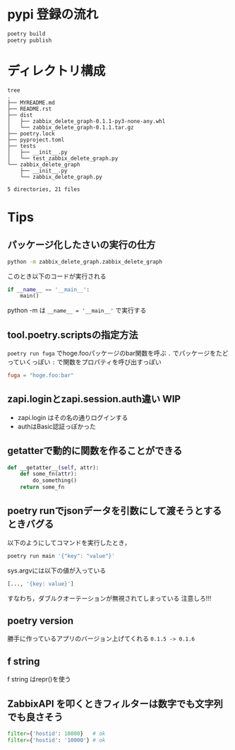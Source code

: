# pypi 登録の流れ
```bash
poetry build
poetry publish
```

# ディレクトリ構成
```
tree
.
├── MYREADME.md
├── README.rst
├── dist
│   ├── zabbix_delete_graph-0.1.1-py3-none-any.whl
│   └── zabbix_delete_graph-0.1.1.tar.gz
├── poetry.lock
├── pyproject.toml
├── tests
│   ├── __init__.py
│   └── test_zabbix_delete_graph.py
└── zabbix_delete_graph
    ├── __init__.py
    └── zabbix_delete_graph.py

5 directories, 21 files
```

# Tips
## パッケージ化したさいの実行の仕方
```bash
python -m zabbix_delete_graph.zabbix_delete_graph
```
このとき以下のコードが実行される
```python
if __name__ == '__main__':
    main()
```
python -m は `__name__ = '__main__'` で実行する

## tool.poetry.scriptsの指定方法
`poetry run fuga` でhoge.fooパッケージのbar関数を呼ぶ
`.` でパッケージをたどっていくっぽい
`:` で関数をプロパティを呼び出すっぽい

```toml
fuga = "hoge.foo:bar"
```

## zapi.loginとzapi.session.auth違い WIP
- zapi.login はその名の通りログインする
- authはBasic認証っぽかった

## getatterで動的に関数を作ることができる
```python
def __getatter__(self, attr):
    def some_fn(attr):
        do_something()
    return some_fn
```
## poetry runでjsonデータを引数にして渡そうとするときバグる
以下のようにしてコマンドを実行したとき，
```bash
poetry run main '{"key": "value"}'
```
sys.argvには以下の値が入っている
```python
[..., '{key: value}']
```
すなわち，ダブルクオーテーションが無視されてしまっている
注意しろ!!!
## poetry version
勝手に作っているアプリのバージョン上げてくれる
`0.1.5 -> 0.1.6`
## f string
f string はrepr()を使う

## ZabbixAPI を叩くときフィルターは数字でも文字列でも良さそう
```python
filter={'hostid': 10000}   # ok
filter={'hostid': '10000'} # ok
```